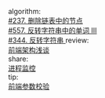 

algorithm:   
[#237. 删除链表中的节点](/algorithm/arts_week38_20200907/20200908/Solution.php)  
[#557. 反转字符串中的单词 III](/algorithm/arts_week38_20200907/20200909/Solution.php)  
[#344. 反转字符串 ](/algorithm/arts_week38_20200907/20200915/Solution.php)
review:     
[前端架构浅谈](/review/arts_week38_20200907/readme.md)  
share:   
[进程监控](/share/arts_week38_20200907/进程监控.md)   
tip:  
[前端参数校验](/tip/arts_week38_20200907/前端参数校验.md)  
